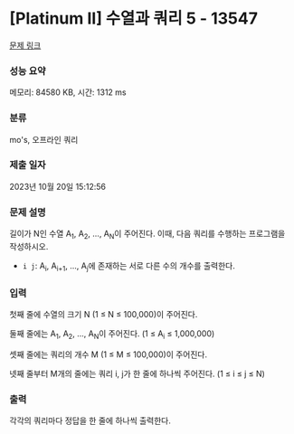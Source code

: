 # [Platinum II] 수열과 쿼리 5 - 13547 

[문제 링크](https://www.acmicpc.net/problem/13547) 

### 성능 요약

메모리: 84580 KB, 시간: 1312 ms

### 분류

mo's, 오프라인 쿼리

### 제출 일자

2023년 10월 20일 15:12:56

### 문제 설명

<p>길이가 N인 수열 A<sub>1</sub>, A<sub>2</sub>, ..., A<sub>N</sub>이 주어진다. 이때, 다음 쿼리를 수행하는 프로그램을 작성하시오.</p>

<ul>
	<li><code>i j</code>: A<sub>i</sub>, A<sub>i+1</sub>, ..., A<sub>j</sub>에 존재하는 서로 다른 수의 개수를 출력한다.</li>
</ul>

### 입력 

 <p>첫째 줄에 수열의 크기 N (1 ≤ N ≤ 100,000)이 주어진다.</p>

<p>둘째 줄에는 A<sub>1</sub>, A<sub>2</sub>, ..., A<sub>N</sub>이 주어진다. (1 ≤ A<sub>i</sub> ≤ 1,000,000)</p>

<p>셋째 줄에는 쿼리의 개수 M (1 ≤ M ≤ 100,000)이 주어진다.</p>

<p>넷째 줄부터 M개의 줄에는 쿼리 i, j가 한 줄에 하나씩 주어진다. (1 ≤ i ≤ j ≤ N)</p>

### 출력 

 <p>각각의 쿼리마다 정답을 한 줄에 하나씩 출력한다.</p>

